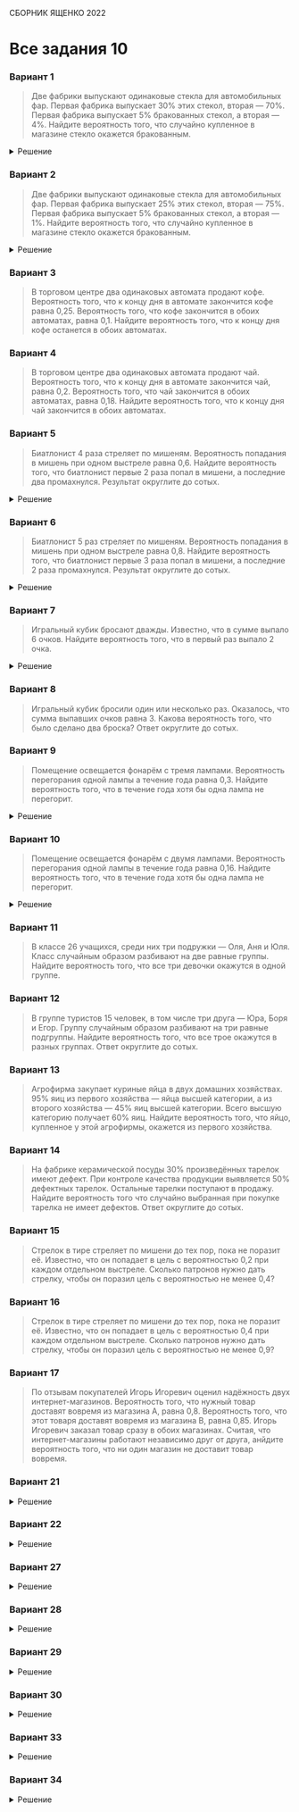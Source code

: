 <span class="space" onclick="loadURL('math//ege//2022//yashchenko//README')">СБОРНИК ЯЩЕНКО 2022</span>
# Все задания 10

### Вариант 1
> Две фабрики выпускают одинаковые стекла для автомобильных фар. Первая фабрика выпускает 30% этих стекол, вторая — 70%. Первая фабрика выпускает 5% бракованных стекол, а вторая — 4%. Найдите вероятность того, что случайно купленное в магазине стекло окажется бракованным.

<details><summary>Решение</summary>
<img src="https://raw.githubusercontent.com/BlueRect/egelib-content/main/img/yashchenko_01_10.jpg">
<b>Ответ:</b> 0,043.
</details>


### Вариант 2
> Две фабрики выпускают одинаковые стекла для автомобильных фар. Первая фабрика выпускает 25% этих стекол, вторая — 75%. Первая фабрика выпускает 5% бракованных стекол, а вторая — 1%. Найдите вероятность того, что случайно купленное в магазине стекло окажется бракованным.
<details><summary>Решение</summary>
<img src="https://raw.githubusercontent.com/BlueRect/egelib-content/main/img/Document%2028_132.jpg">
<b>Ответ:</b> 0,02.
</details>

### Вариант 3
> В торговом центре два одинаковых автомата продают кофе. Вероятность того, что к концу дня в автомате закончится кофе равна 0,25. Вероятность того, что кофе закончится в обоих автоматах, равна 0,1. Найдите вероятность того, что к концу дня кофе останется в обоих автоматах.

### Вариант 4
> В торговом центре два одинаковых автомата продают чай. Вероятность того, что к концу дня в автомате закончится чай, равна 0,2. Вероятность того, что чай закончится в обоих автоматах, равна 0,18. Найдите вероятность того, что к концу дня чай закончится в обоих автоматах.

### Вариант 5
> Биатлонист 4 раза стреляет по мишеням. Вероятность попадания в мишень при одном выстреле равна 0,6. Найдите вероятность того, что биатлонист первые 2 раза попал в мишени, а последние два промахнулся. Результат округлите до сотых.
<details><summary>Решение</summary>
<img src="https://raw.githubusercontent.com/BlueRect/egelib-content/main/img/Document%2028_133.jpg">
<b>Ответ:</b> 0,06.
</details>

### Вариант 6
> Биатлонист 5 раз стреляет по мишеням. Вероятность попадания в мишень при одном выстреле равна 0,8. Найдите вероятность того, что биатлонист первые 3 раза попал в мишени, а последние 2 раза промахнулся. Результат округлите до сотых.
<details><summary>Решение</summary>
<img src="https://raw.githubusercontent.com/BlueRect/egelib-content/main/img/Document%2028_134.jpg">
<b>Ответ:</b> 0,02.
</details>

### Вариант 7
> Игральный кубик бросают дважды. Известно, что в сумме выпало 6 очков. Найдите вероятность того, что в первый раз выпало 2 очка.
<details><summary>Решение</summary>
<img src="https://raw.githubusercontent.com/BlueRect/egelib-content/main/img/Document%2028_136.jpg">
<b>Ответ:</b> 0,2.
</details>

### Вариант 8
> Игральный кубик бросили один или несколько раз. Оказалось, что сумма выпавших очков равна 3. Какова вероятность того, что было сделано два броска? Ответ округлите до сотых.

### Вариант 9
> Помещение освещается фонарём с тремя лампами. Вероятность перегорания одной лампы а течение года равна 0,3. Найдите вероятность того, что в течение года хотя бы одна лампа не перегорит.
<details><summary>Решение</summary>
<img src="https://raw.githubusercontent.com/BlueRect/egelib-content/main/img/Document%2028_381.jpg">
<b>Ответ:</b> 0,91.
</details>

### Вариант 10
> Помещение освещается фонарём с двумя лампами. Вероятность перегорания одной лампы в течение года равна 0,16. Найдите вероятность того, что в течение года хотя бы одна лампа не перегорит.
<details><summary>Решение</summary>
<img src="https://raw.githubusercontent.com/BlueRect/egelib-content/main/img/Document%2028_380.jpg">
<b>Ответ:</b> 0,9744.
</details>

### Вариант 11
> В классе 26 учащихся, среди них три подружки — Оля, Аня и Юля. Класс случайным образом разбивают на две равные группы. Найдите вероятность того, что все три девочки окажутся в одной группе.

### Вариант 12
> В группе туристов 15 человек, в том числе три друга — Юра, Боря и Егор. Группу случайным образом разбивают на три равные подгруппы. Найдите вероятность того, что все трое окажутся в разных группах. Ответ округлите до сотых.

### Вариант 13
> Агрофирма закупает куриные яйца в двух домашних хозяйствах. 95% яиц из первого хозяйства — яйца высшей категории, а из второго хозяйства — 45% яиц высшей категории. Всего высшую категорию получает 60% яиц. Найдите вероятность того, что яйцо, купленное у этой агрофирмы, окажется из первого хозяйства.

### Вариант 14
> На фабрике керамической посуды 30% произведённых тарелок имеют дефект. При контроле качества продукции выявляется 50% дефектных тарелок. Остальные тарелки поступают в продажу. Найдите вероятность того что случайно выбранная при покупке тарелка не имеет дефектов. Ответ округлите до сотых.

### Вариант 15
> Стрелок в тире стреляет по мишени до тех пор, пока не поразит её. Известно, что он попадает в цель с вероятностью 0,2 при каждом отдельном выстреле. Сколько патронов нужно дать стрелку, чтобы он поразил цель с вероятностью не менее 0,4?

### Вариант 16
> Стрелок в тире стреляет по мишени до тех пор, пока не поразит её. Известно, что он попадает в цель с вероятностью 0,4 при каждом отдельном выстреле. Сколько патронов нужно дать стрелку, чтобы он поразил цель с вероятностью не менее 0,9?

### Вариант 17
> По отзывам покупателей Игорь Игоревич оценил надёжность двух интернет-магазинов. Вероятность того, что нужный товар доставят вовремя из магазина А, равна 0,8. Вероятность того, что этот товаря доставят вовремя из магазина В, равна 0,85. Игорь Игоревич заказал товар сразу в обоих магазинах. Считая, что интернет-магазины работают независимо друг от друга, анйдите вероятность того, что ни один магазин не доставит товар вовремя.

### Вариант 21
<details><summary>Решение</summary>
<img src="https://raw.githubusercontent.com/BlueRect/egelib-content/main/img/Document%2028_362.jpg">
<b>Ответ:</b> 0,2.
</details>

### Вариант 22
<details><summary>Решение</summary>
<img src="https://raw.githubusercontent.com/BlueRect/egelib-content/main/img/Document%2028_365.jpg">
<b>Ответ:</b> 0,15.
</details>

### Вариант 27
<details><summary>Решение</summary>
<img src="https://raw.githubusercontent.com/BlueRect/egelib-content/main/img/Document%2028_371.jpg">
<b>Ответ:</b> 0,343.
</details>

### Вариант 28
<details><summary>Решение</summary>
<img src="https://raw.githubusercontent.com/BlueRect/egelib-content/main/img/Document%2028_370.jpg">
<b>Ответ:</b> 0,064.
</details>

### Вариант 29
<details><summary>Решение</summary>
<img src="https://raw.githubusercontent.com/BlueRect/egelib-content/main/img/Document%2028_400.jpg">
<b>Ответ:</b> 0,36.
</details>

### Вариант 30
<details><summary>Решение</summary>
<img src="https://raw.githubusercontent.com/BlueRect/egelib-content/main/img/Document%2028_402.jpg">
<b>Ответ:</b> 0,44.
</details>

### Вариант 33
<details><summary>Решение</summary>
<img src="https://raw.githubusercontent.com/BlueRect/egelib-content/main/img/Document%2028_344.jpg">
<b>Ответ:</b> 0,24.
</details>

### Вариант 34
<details><summary>Решение</summary>
<img src="https://raw.githubusercontent.com/BlueRect/egelib-content/main/img/Document%2028_318.jpg">
<b>Ответ:</b> 0,4.
</details>
